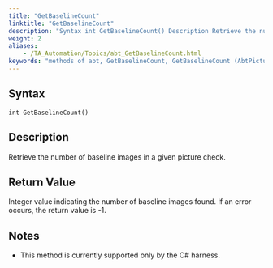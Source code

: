 ```yaml
--- 
title: "GetBaselineCount"
linktitle: "GetBaselineCount"
description: "Syntax int GetBaselineCount() Description Retrieve the number of baseline images in a given picture check. Return Value Integer value indicating the number of baseline images found. If an error ..."
weight: 2
aliases: 
    - /TA_Automation/Topics/abt_GetBaselineCount.html
keywords: "methods of abt, GetBaselineCount, GetBaselineCount (AbtPictureCheck), AbtPictureCheck, getbaselinecount, abtpicturecheck getbaselinecount, count baseline images in picture check, number of baseline images in picture check, how many baseline images in picture check"
---
```


## Syntax

`int GetBaselineCount()`

## Description

Retrieve the number of baseline images in a given picture check.

## Return Value

Integer value indicating the number of baseline images found. If an error occurs, the return value is -1.

## Notes

-   This method is currently supported only by the C\# harness.




